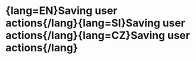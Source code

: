 # {lang=EN}Saving user actions{/lang}{lang=SI}Saving user actions{/lang}{lang=CZ}Saving user actions{/lang}
